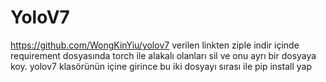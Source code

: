 # YoloV7

https://github.com/WongKinYiu/yolov7 verilen linkten ziple indir 
içinde requirement dosyasında torch ile alakalı olanları sil ve onu ayrı bir dosyaya koy.
yolov7 klasörünün içine girince bu iki dosyayı sırası ile pip install yap
